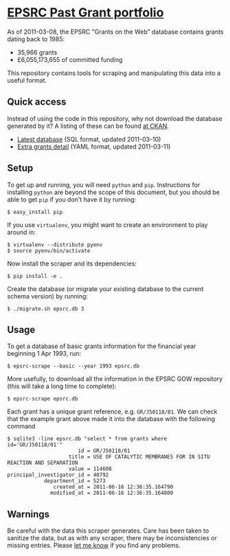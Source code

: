# [EPSRC Past Grant portfolio](http://gow.epsrc.ac.uk/SearchPastGrant.aspx)

As of 2011-03-08, the EPSRC "Grants on the Web" database contains grants dating back to 1985:

- 35,966 grants
- £6,055,173,655 of committed funding

This repository contains tools for scraping and manipulating this data into a useful format.

## Quick access

Instead of using the code in this repository, why not download the database generated by it? A listing of these can be found [at CKAN](http://storage.ckan.net/epsrc-gow).

- [Latest database](http://storage.ckan.net/epsrc-gow/grants-20110310.sql.bz2) (SQL format, updated 2011-03-10)
- [Extra grants detail](http://storage.ckan.net/epsrc-gow/grants-detail-20110311.yaml.bz2) (YAML format, updated 2011-03-11)

## Setup

To get up and running, you will need `python` and `pip`. Instructions for installing `python` are beyond the scope of this document, but you should be able to get `pip` if you don't have it by running:

    $ easy_install pip

If you use `virtualenv`, you might want to create an environment to play around in:

    $ virtualenv --distribute pyenv
    $ source pyenv/bin/activate

Now install the scraper and its dependencies:

    $ pip install -e .

Create the database (or migrate your existing database to the current schema version) by running:

    $ ./migrate.sh epsrc.db 3

## Usage

To get a database of basic grants information for the financial year beginning 1 Apr 1993, run:

    $ epsrc-scrape --basic --year 1993 epsrc.db

More usefully, to download all the information in the EPSRC GOW repository (this will take a long time to complete):

    $ epsrc-scrape epsrc.db

Each grant has a unique grant reference, e.g. `GR/J50118/01`. We can check that the example grant above made it into the database with the following command

    $ sqlite3 -line epsrc.db "select * from grants where id='GR/J50118/01'"
                           id = GR/J50118/01
                        title = USE OF CATALYTIC MEMBRANES FOR IN SITU REACTION AND SEPARATION
                        value = 114608
    principal_investigator_id = 40792
                department_id = 5273
                   created_at = 2011-06-16 12:36:35.164790
                  modified_at = 2011-06-16 12:36:35.164800

## Warnings

Be careful with the data this scraper generates. Care has been taken to sanitize the data, but as with any scraper, there may be inconsistencies or missing entries. Please [let me know](https://github.com/nickstenning/epsrc-gow/issues) if you find any problems.

